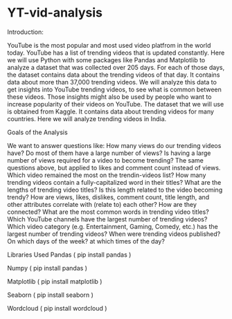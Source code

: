 # YT-vid-analysis
Introduction:


YouTube is the most popular and most used video platfrom in the world today. YouTube has a list of trending videos that is updated constantly. Here we will use Python with some packages like Pandas and Matplotlib to analyze a dataset that was collected over 205 days. For each of those days, the dataset contains data about the trending videos of that day. It contains data about more than 37,000 trending videos. We will analyze this data to get insights into YouTube trending videos, to see what is common between these videos. Those insights might also be used by people who want to increase popularity of their videos on YouTube.
The dataset that we will use is obtained from Kaggle. It contains data about trending videos for many countries. Here we will analyze trending videos in India.

Goals of the Analysis


We want to answer questions like:
How many views do our trending videos have? Do most of them have a large number of views? Is having a large number of views required for a video to become trending?
The same questions above, but applied to likes and comment count instead of views.
Which video remained the most on the trendin-videos list?
How many trending videos contain a fully-capitalized word in their titles?
What are the lengths of trending video titles? Is this length related to the video becoming trendy?
How are views, likes, dislikes, comment count, title length, and other attributes correlate with (relate to) each other? How are they connected?
What are the most common words in trending video titles?
Which YouTube channels have the largest number of trending videos?
Which video category (e.g. Entertainment, Gaming, Comedy, etc.) has the largest number of trending videos?
When were trending videos published? On which days of the week? at which times of the day?


Libraries Used
Pandas ( pip install pandas )

Numpy ( pip install pandas )

Matplotlib ( pip install matplotlib )

Seaborn ( pip install seaborn )

Wordcloud ( pip install wordcloud )
